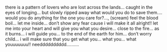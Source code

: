 there is a pattern of lovers who are lost across the lands... caught in the eyes of longing... but slowly ripped away what would you do to save them.... would you do anything for the one you care for?..., (scream) feel the blood boil... let me inside... don’t show any fear cause i will make it all alright!! let me into your heart and will give you what you desire... close to the fire... as it burns... i will guide you... to the end of the earth for him... don’t worry child... i will make sure that you get what you... what you... what youuuuuuu!! needddddddddd..........
